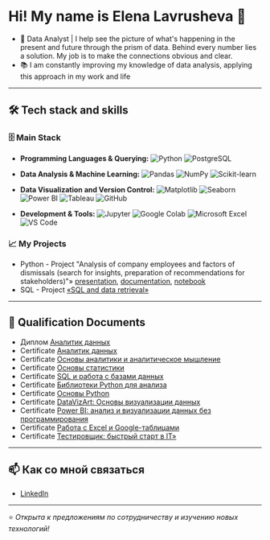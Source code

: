 # Hi! My name is Elena Lavrusheva 👋

- 🏢 Data Analyst | I help see the picture of what's happening in the present and future through the prism of data. Behind every number lies a solution. My job is to make the connections obvious and clear.
- 📚 I am constantly improving my knowledge of data analysis, applying this approach in my work and life

---

## 🛠️ Tech stack and skills

### 🗄️ Main Stack
- **Programming Languages & Querying:**
![Python](https://img.shields.io/badge/Python-3776AB?style=for-the-badge&logo=python&logoColor=white)
![PostgreSQL](https://img.shields.io/badge/PostgreSQL-4169E1?style=for-the-badge&logo=postgresql&logoColor=white)

- **Data Analysis & Machine Learning:**
![Pandas](https://img.shields.io/badge/Pandas-150458?style=for-the-badge&logo=pandas&logoColor=white)
![NumPy](https://img.shields.io/badge/NumPy-013243?style=for-the-badge&logo=numpy&logoColor=white)
![Scikit-learn](https://img.shields.io/badge/Scikit--learn-F7931E?style=for-the-badge&logo=scikit-learn&logoColor=white)

- **Data Visualization and Version Control:**
![Matplotlib](https://img.shields.io/badge/Matplotlib-11557C?style=for-the-badge&logo=python&logoColor=white)
![Seaborn](https://img.shields.io/badge/Seaborn-4BB1B1?style=for-the-badge)
![Power BI](https://img.shields.io/badge/Power_BI-F2C811?style=for-the-badge&logo=powerbi&logoColor=black)
![Tableau](https://img.shields.io/badge/DataLens-E97627?style=for-the-badge&logo=tableau&logoColor=white)
![GitHub](https://img.shields.io/badge/GitHub-181717?style=for-the-badge&logo=github&logoColor=white)

- **Development & Tools:**
![Jupyter](https://img.shields.io/badge/Jupyter-F37626?style=for-the-badge&logo=jupyter&logoColor=white)
![Google Colab](https://img.shields.io/badge/Google_Colab-F9AB00?style=for-the-badge&logo=googlecolab&logoColor=white)
![Microsoft Excel](https://img.shields.io/badge/Microsoft_Excel-217346?style=for-the-badge&logo=microsoftexcel&logoColor=white)
![VS Code](https://img.shields.io/badge/VS_Code-007ACC?style=for-the-badge&logo=visual-studio-code&logoColor=white)


### 📈 My Projects
- Python - Project "Analysis of company employees and factors of dismissals (search for insights, preparation of recommendations for stakeholders)"» [presentation](https://docs.google.com/presentation/d/1T62pE2gxabrzqUdDwJtrXIX00CGbjE3W-6_ucWyvaAw/edit?usp=drive_link), [documentation](https://docs.google.com/document/d/1nRBsEwDocHEfVZivZRKNHM0efwtv2Zam/edit?usp=drive_link&ouid=115475321101961781777&rtpof=true&sd=true), [notebook](https://colab.research.google.com/drive/1YcXaNxrBdmPzy8ZANEDmNNY0ZCgDsBiS?usp=drive_link)
- SQL - Project [«SQL and data retrieval»](https://github.com/Elen-Lavr/Elen-Lavr-Aviation-Transportation-SQL-Analytics)

---
##  💼 Qualification Documents
- Диплом [Аналитик данных]()
- Certificate [Аналитик данных](https://drive.google.com/file/d/1S3zms0H2frGiDMNjlNuTQR5HksHuRXUF/view?usp=sharing)
- Certificate [Основы аналитики и аналитическое мышление](https://drive.google.com/file/d/1eQCZcFzxW7dHNsBbwO6DruxNuGvEZ6S3/view?usp=sharing)
- Certificate [Основы статистики](https://drive.google.com/file/d/1bk744hCeh_4_Qntdyt17EaEaqNh3u1QW/view?usp=sharing)
- Certificate [SQL и работа с базами данных](https://drive.google.com/file/d/1700N2SpGLP1mHby0Y7RgMUfb014FJFKo/view?usp=sharing)
- Certificate [Библиотеки Python для анализа](https://drive.google.com/file/d/18zfR6559zuainiLroxQw5jyNgyMNkjJj/view?usp=sharing)
- Certificate [Основы Python](https://drive.google.com/file/d/1AdtqDwZVBDDENDLplcoVFO0VnprgUgC9/view?usp=sharing)
- Certificate [DataVizArt: Основы визуализации данных](https://drive.google.com/file/d/1iHeUoplKYa1YtVlf90_sb13AhuSirB5y/view?usp=sharing)
- Certificate [Power BI: анализ и визуализации данных без программирования](https://drive.google.com/file/d/1OqFrFQhh8Wd4NmwEDncgrnMu2AzhV5zb/view?usp=sharing)
- Certificate [Работа с Excel и Google-таблицами](https://drive.google.com/file/d/1Nt2dmTKt7MCMyZh0ypBtp8VsrMofK1x6/view?usp=sharing)
- Certificate [Тестировщик: быстрый старт в IT»](https://drive.google.com/file/d/1Q5TicwBEQtQLeCoaDs_MZZm6Yk3H_Ptl/view?usp=sharing)
---

## 📫 Как со мной связаться
- [LinkedIn](https://lawlena.taplink.ws)

---

⭐ *Открыта к предложениям по сотрудничеству и изучению новых технологий!*

